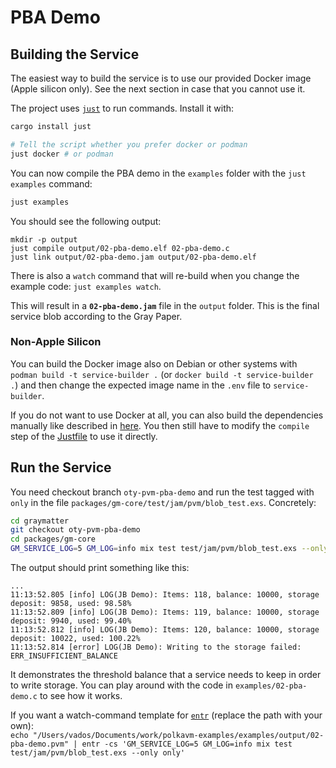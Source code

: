 # PBA Demo

## Building the Service

The easiest way to build the service is to use our provided Docker image (Apple silicon only). See the next section in case that you cannot use it.

The project uses [`just`](https://github.com/casey/just) to run commands. Install it with:

```bash
cargo install just

# Tell the script whether you prefer docker or podman
just docker # or podman
```

You can now compile the PBA demo in the `examples` folder with the `just examples` command:
```bash
just examples
```

You should see the following output:

```pre
mkdir -p output
just compile output/02-pba-demo.elf 02-pba-demo.c
just link output/02-pba-demo.jam output/02-pba-demo.elf
```

There is also a `watch` command that will re-build when you change the example code: `just examples watch`.

This will result in a **`02-pba-demo.jam`** file in the `output` folder. This is the final service blob according to the Gray Paper.

### Non-Apple Silicon

You can build the Docker image also on Debian or other systems with `podman build -t service-builder .` (or `docker build -t service-builder .`) and then change the expected image name in the `.env` file to `service-builder`.

If you do not want to use Docker at all, you can also build the dependencies manually like described in [here](https://github.com/JamBrains/polkaports). You then still have to modify the `compile` step of the [Justfile](examples/Justfile) to use it directly.

## Run the Service

You need checkout branch `oty-pvm-pba-demo` and run the test tagged with `only` in the file `packages/gm-core/test/jam/pvm/blob_test.exs`. Concretely:

```bash
cd graymatter
git checkout oty-pvm-pba-demo
cd packages/gm-core
GM_SERVICE_LOG=5 GM_LOG=info mix test test/jam/pvm/blob_test.exs --only only
```

The output should print something like this:

```pre
...
11:13:52.805 [info] LOG(JB Demo): Items: 118, balance: 10000, storage deposit: 9858, used: 98.58%
11:13:52.809 [info] LOG(JB Demo): Items: 119, balance: 10000, storage deposit: 9940, used: 99.40%
11:13:52.812 [info] LOG(JB Demo): Items: 120, balance: 10000, storage deposit: 10022, used: 100.22%
11:13:52.814 [error] LOG(JB Demo): Writing to the storage failed: ERR_INSUFFICIENT_BALANCE
```

It demonstrates the threshold balance that a service needs to keep in order to write storage. You can play around with the code in `examples/02-pba-demo.c` to see how it works.

If you want a watch-command template for [`entr`](https://formulae.brew.sh/formula/entr) (replace the path with your own):  
`echo "/Users/vados/Documents/work/polkavm-examples/examples/output/02-pba-demo.pvm" | entr -cs 'GM_SERVICE_LOG=5 GM_LOG=info mix test test/jam/pvm/blob_test.exs --only only'`
